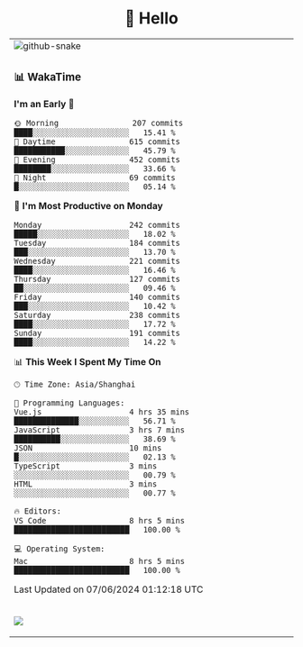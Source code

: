 <div align="center">

# 🙋 Hello

<table>

  <tr>
  <td>
    <img
  alt="github-snake"
  src="profile-snake-contrib/github-user-contribution.svg"
/>
  </td>
</tr>

<tr><td>

### 📊 WakaTime

<!--START_SECTION:waka-->
**I'm an Early 🐤** 

```text
🌞 Morning                207 commits         ████░░░░░░░░░░░░░░░░░░░░░   15.41 % 
🌆 Daytime                615 commits         ███████████░░░░░░░░░░░░░░   45.79 % 
🌃 Evening                452 commits         ████████░░░░░░░░░░░░░░░░░   33.66 % 
🌙 Night                  69 commits          █░░░░░░░░░░░░░░░░░░░░░░░░   05.14 % 
```
📅 **I'm Most Productive on Monday** 

```text
Monday                   242 commits         █████░░░░░░░░░░░░░░░░░░░░   18.02 % 
Tuesday                  184 commits         ███░░░░░░░░░░░░░░░░░░░░░░   13.70 % 
Wednesday                221 commits         ████░░░░░░░░░░░░░░░░░░░░░   16.46 % 
Thursday                 127 commits         ██░░░░░░░░░░░░░░░░░░░░░░░   09.46 % 
Friday                   140 commits         ███░░░░░░░░░░░░░░░░░░░░░░   10.42 % 
Saturday                 238 commits         ████░░░░░░░░░░░░░░░░░░░░░   17.72 % 
Sunday                   191 commits         ████░░░░░░░░░░░░░░░░░░░░░   14.22 % 
```


📊 **This Week I Spent My Time On** 

```text
🕑︎ Time Zone: Asia/Shanghai

💬 Programming Languages: 
Vue.js                   4 hrs 35 mins       ██████████████░░░░░░░░░░░   56.71 % 
JavaScript               3 hrs 7 mins        ██████████░░░░░░░░░░░░░░░   38.69 % 
JSON                     10 mins             █░░░░░░░░░░░░░░░░░░░░░░░░   02.13 % 
TypeScript               3 mins              ░░░░░░░░░░░░░░░░░░░░░░░░░   00.79 % 
HTML                     3 mins              ░░░░░░░░░░░░░░░░░░░░░░░░░   00.77 % 

🔥 Editors: 
VS Code                  8 hrs 5 mins        █████████████████████████   100.00 % 

💻 Operating System: 
Mac                      8 hrs 5 mins        █████████████████████████   100.00 % 
```


 Last Updated on 07/06/2024 01:12:18 UTC
<!--END_SECTION:waka-->

</td></tr>
<td>
  <!-- programming tool icon 编程工具图标 -->

<img src="https://skillicons.dev/icons?i=sass,ts,jest,express,nuxt,firebase,gatsby,js,vue,react,redux,docker,discord,mongodb,stackoverflow,idea,git,vscode,github,gitlab,figma,vite,svg,next,gulp,webpack,bootstrap,jquery,swift,prisma" /><br>

  </td>
</table>
